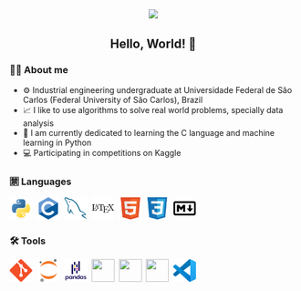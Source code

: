 <div align="center">
  <img src="https://media.giphy.com/media/v1.Y2lkPTc5MGI3NjExMmNkNTdmOThmOTE4N2JkN2EyM2U0YjIxY2Y0ZjQzMzVjYzM1MTJiNyZjdD1n/LaVp0AyqR5bGsC5Cbm/giphy.gif">
</div>

<H2 align=center>Hello, World! 👋</H2>

### :man_technologist: About me
* :gear: Industrial engineering undergraduate at Universidade Federal de São Carlos (Federal University of São Carlos), Brazil 
* :chart_with_upwards_trend: I like to use algorithms to solve real world problems, specially data analysis
* :book: I am currently dedicated to learning the C language and machine learning in Python
* :computer: Participating in competitions on Kaggle

### :u7981: Languages
<p>
<img src="https://raw.githubusercontent.com/devicons/devicon/master/icons/python/python-original.svg" title="Java" width="40" height="40"/>&nbsp;
<img src="https://raw.githubusercontent.com/devicons/devicon/master/icons/c/c-original.svg" width="40" height="40"/>&nbsp;
<img src="https://raw.githubusercontent.com/devicons/devicon/master/icons/mysql/mysql-original.svg" width="40" height="40"/>&nbsp;
<img src="https://raw.githubusercontent.com/devicons/devicon/master/icons/latex/latex-original.svg" width="40" height="40"/>&nbsp;
<img src="https://raw.githubusercontent.com/devicons/devicon/master/icons/html5/html5-original.svg" width="40" height="40"/>&nbsp;
<img src="https://raw.githubusercontent.com/devicons/devicon/master/icons/css3/css3-original.svg" width="40" height="40"/>&nbsp;
<img src="https://raw.githubusercontent.com/devicons/devicon/master/icons/markdown/markdown-original.svg" width="40" height="40"/>&nbsp;
</p>

### :hammer_and_wrench: Tools
<p>
<img src="https://raw.githubusercontent.com/devicons/devicon/master/icons/git/git-original.svg" title="Java" width="40" height="40"/>&nbsp;
<img src="https://raw.githubusercontent.com/devicons/devicon/master/icons/jupyter/jupyter-original.svg" width="40" height="40"/>&nbsp;
<img src="https://raw.githubusercontent.com/devicons/devicon/master/icons/pandas/pandas-original-wordmark.svg" width="40" height="40"/>&nbsp;
<img src="https://upload.wikimedia.org/wikipedia/commons/0/05/Scikit_learn_logo_small.svg" width="40" height="40"/>&nbsp;
<img src="https://upload.wikimedia.org/wikipedia/commons/8/84/Matplotlib_icon.svg" width="40" height="40"/>&nbsp;
<img src="https://www.vectorlogo.zone/logos/plot_ly/plot_ly-official.svg" width="40" height="40"/>&nbsp;
<img src="https://raw.githubusercontent.com/devicons/devicon/master/icons/vscode/vscode-original.svg" width="40" height="40"/>&nbsp;
</p>
